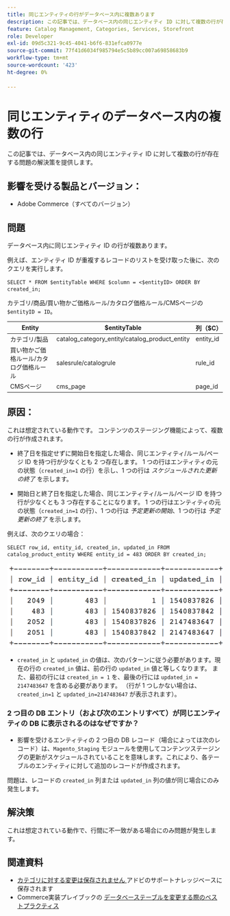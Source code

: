 ```yaml
---
title: 同じエンティティの行がデータベース内に複数あります
description: この記事では、データベース内の同じエンティティ ID に対して複数の行が存在する問題の解決策を提供します。
feature: Catalog Management, Categories, Services, Storefront
role: Developer
exl-id: 09d5c321-9c45-4041-b6f6-831efca0977e
source-git-commit: 77f41d6034f985794e5c5b89cc007a69858683b9
workflow-type: tm+mt
source-wordcount: '423'
ht-degree: 0%

---
```


# 同じエンティティのデータベース内の複数の行

この記事では、データベース内の同じエンティティ ID に対して複数の行が存在する問題の解決策を提供します。

## 影響を受ける製品とバージョン：

* Adobe Commerce（すべてのバージョン）

## 問題

データベース内に同じエンティティ ID の行が複数あります。

例えば、エンティティ ID が重複するレコードのリストを受け取った後に、次のクエリを実行します。

```
SELECT * FROM $entityTable WHERE $column = <$entityID> ORDER BY created_in;
```

カテゴリ/商品/買い物かご価格ルール/カタログ価格ルール/CMSページの `$entityID = ID`。

| Entity | $entityTable | 列（$C） |
|------------------|-----------------------------------|------------------|
| カテゴリ/製品 | catalog_category_entity/catalog_product_entity | entity_id |
| 買い物かご価格ルール/カタログ価格ルール | salesrule/catalogrule | rule_id |
| CMSページ | cms_page | page_id |

## 原因：

これは想定されている動作です。 コンテンツのステージング機能によって、複数の行が作成されます。

* 終了日を指定せずに開始日を指定した場合、同じエンティティ/ルール/ページ ID を持つ行が少なくとも 2 つ存在します。 1 つの行はエンティティの元の状態（`created_in=1` の行）を示し、1 つの行は *スケジュールされた更新の終了* を示します。

* 開始日と終了日を指定した場合、同じエンティティ/ルール/ページ ID を持つ行が少なくとも 3 つ存在することになります。 1 つの行はエンティティの元の状態（`created_in=1` の行）、1 つの行は *予定更新の開始*、1 つの行は *予定更新の終了* を示します。

例えば、次のクエリの場合：

```
SELECT row_id, entity_id, created_in, updated_in FROM catalog_product_entity WHERE entity_id = 483 ORDER BY created_in;
```

![multiple_rows_in_database.png](assets/multiple_rows_in_database.png)

* `created_in` と `updated_in` の値は、次のパターンに従う必要があります。現在の行の `created_in` 値は、前の行の `updated_in` 値と等しくなります。 また、最初の行には `created_in = 1` を、最後の行には `updated_in = 2147483647` を含める必要があります。 （行が 1 つしかない場合は、`created_in=1` と `updated_in=2147483647` が表示されます）。

### 2 つ目の DB エントリ（および次のエントリすべて）が同じエンティティの DB に表示されるのはなぜですか？

* 影響を受けるエンティティの 2 つ目の DB レコード（場合によっては次のレコード）は、`Magento_Staging` モジュールを使用してコンテンツステージングの更新がスケジュールされていることを意味します。これにより、各テーブルのエンティティに対して追加のレコードが作成されます。

問題は、レコードの `created_in` 列または `updated_in` 列の値が同じ場合にのみ発生します。

## 解決策

これは想定されている動作で、行間に不一致がある場合にのみ問題が発生します。

## 関連資料

* [ カテゴリに対する変更は保存されません ](https://experienceleague.adobe.com/docs/commerce-knowledge-base/kb/troubleshooting/miscellaneous/changes-to-categories-are-not-being-saved.html) アドビのサポートナレッジベースに保存されます
* Commerce実装プレイブックの [ データベーステーブルを変更する際のベストプラクティス ](https://experienceleague.adobe.com/en/docs/commerce-operations/implementation-playbook/best-practices/development/modifying-core-and-third-party-tables#why-adobe-recommends-avoiding-modifications)
